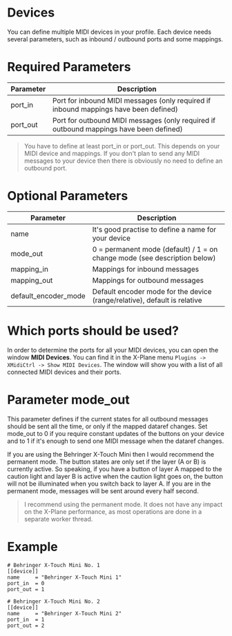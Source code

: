 # Devices

You can define multiple MIDI devices in your profile. Each device needs several parameters, such as inbound / outbound
ports and some mappings.

# Required Parameters

| Parameter | Description                                                                            |
|-----------|----------------------------------------------------------------------------------------|
| port_in   | Port for inbound MIDI messages (only required if inbound mappings have been defined)   |
| port_out  | Port for outbound MIDI messages (only required if outbound mappings have been defined) |

> You have to define at least port_in or port_out. This depends on your MIDI device and mappings. If you don't plan to
> send any MIDI messages to your device then there is obviously no need to define an outbound port.

# Optional Parameters

| Parameter            | Description                                                               |
|----------------------|---------------------------------------------------------------------------|
| name                 | It's good practise to define a name for your device                       |
| mode_out             | 0 = permanent mode (default) / 1 = on change mode (see description below) |
| mapping_in           | Mappings for inbound messages                                             |
| mapping_out          | Mappings for outbound messages                                            |
| default_encoder_mode | Default encoder mode for the device (range/relative), default is relative |

# Which ports should be used?

In order to determine the ports for all your MIDI devices, you can open the window **MIDI Devices**. You can find it in 
the X-Plane menu `Plugins -> XMidiCtrl -> Show MIDI Devices`. The window will show you with a list of all connected 
MIDI devices and their ports.

# Parameter mode_out

This parameter defines if the current states for all outbound messages should be sent all the time, or only if the
mapped dataref changes. Set mode_out to 0 if you require constant updates of the buttons on your device and to 1 if
it's enough to send one MIDI message when the dataref changes.

If you are using the Behringer X-Touch Mini then I would recommend the permanent mode. The button states are only set
if the layer (A or B) is currently active. So speaking, if you have a button of layer A mapped to the caution light and
layer B is active when the caution light goes on, the button will not be illuminated when you switch back to layer A. 
If you are in the permanent mode, messages will be sent around every half second. 

> I recommend using the permanent mode. It does not have any impact on the X-Plane performance, as most operations are
> done in a separate worker thread.

# Example
```
# Behringer X-Touch Mini No. 1
[[device]]
name     = "Behringer X-Touch Mini 1"
port_in  = 0
port_out = 1

# Behringer X-Touch Mini No. 2
[[device]]
name     = "Behringer X-Touch Mini 2"
port_in  = 1
port_out = 2
```
